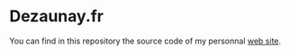 # Dezaunay.fr

You can find in this repository the source code of my personnal [web site](https://dezaunay.fr).



